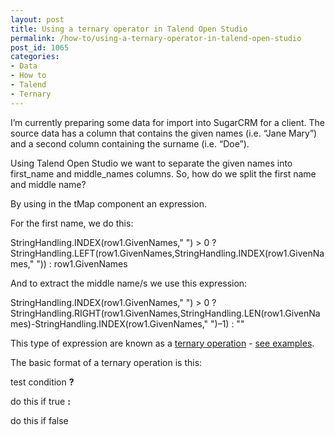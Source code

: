 ```yaml
---
layout: post
title: Using a ternary operator in Talend Open Studio
permalink: /how-to/using-a-ternary-operator-in-talend-open-studio
post_id: 1065
categories:
- Data
- How to
- Talend
- Ternary
---
```


I’m currently preparing some data for import into SugarCRM for a client. The source data has a column that contains the given names (i.e. “Jane Mary”) and a second column containing the surname (i.e. “Doe”).

Using Talend Open Studio we want to separate the given names into first_name and middle_names columns. So, how do we split the first name and middle name?

By using in the tMap component an expression.

For the first name, we do this:


StringHandling.INDEX(row1.GivenNames," ") > 0 ? StringHandling.LEFT(row1.GivenNames,StringHandling.INDEX(row1.GivenNames," ")) : row1.GivenNames

And to extract the middle name/s we use this expression:


StringHandling.INDEX(row1.GivenNames," ") > 0 ? StringHandling.RIGHT(row1.GivenNames,StringHandling.LEN(row1.GivenNames)-StringHandling.INDEX(row1.GivenNames," ")–1) : ""

This type of expression are known as a
[ternary operation](http://en.wikipedia.org/wiki/Ternary_operation) -
[see examples](http://en.wikipedia.org/wiki/%3F:).

The basic format of a ternary operation is this:


test condition
**?**

do this if true
**:**

do this if false
